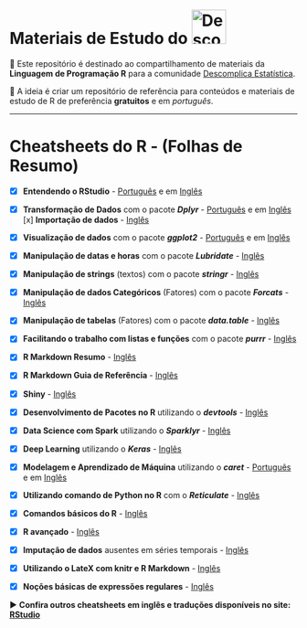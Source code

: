 # Materiais de Estudo do <a  href="https://www.instagram.com/descomplicaestatistica/"> <img src="https://www.cbib.cl/wp-content/uploads/2019/10/Logo-RStudio-imagen-destacada.png" title="Descomplica Estatistica" class="center" width="60">  </a>  

:file_folder: Este repositório é destinado ao compartilhamento de materiais da **Linguagem de Programação R** para a comunidade
[Descomplica Estatística](https://www.instagram.com/descomplicaestatistica/). 

:pushpin: A ideia é criar um repositório de referência para conteúdos e materiais de estudo de R de preferência **gratuitos** e em *português*. 


------

# Cheatsheets do R - (Folhas de Resumo) 

- [x] **Entendendo o RStudio** - [Português](https://github.com/rstudio/cheatsheets/raw/master/translations/portuguese/rstudio-IDE-cheatsheet-portuguese.pdf) e em [Inglês](https://github.com/rstudio/cheatsheets/raw/master/rstudio-ide.pdf)
- [x] **Transformação de Dados** com o pacote ***Dplyr*** - [Português](https://github.com/rstudio/cheatsheets/raw/master/translations/portuguese/data-wrangling-cheatsheet-portuguese.pdf) e em [Inglês](https://github.com/rstudio/cheatsheets/raw/master/data-transformation.pdf) [x] **Importação de dados** - [Inglês](https://github.com/rstudio/cheatsheets/raw/master/data-import.pdf) 
- [x] **Visualização de dados** com o pacote ***ggplot2*** -  [Português](https://github.com/rstudio/cheatsheets/raw/master/translations/portuguese/ggplot2-cheatsheet-portuguese.pdf) e em [Inglês](https://github.com/rstudio/cheatsheets/raw/master/data-visualization-2.1.pdf)
- [x] **Manipulação de datas e horas** com o pacote ***Lubridate*** - [Inglês](https://github.com/rstudio/cheatsheets/raw/master/lubridate.pdf) 
- [x] **Manipulação de strings** (textos) com o pacote ***stringr*** - [Inglês](https://github.com/rstudio/cheatsheets/raw/master/strings.pdf) 
- [x] **Manipulação de dados Categóricos** (Fatores) com o pacote ***Forcats*** - [Inglês](https://github.com/rstudio/cheatsheets/raw/master/factors.pdf) 
- [x] **Manipulação de tabelas** (Fatores) com o pacote ***data.table*** - [Inglês](https://github.com/rstudio/cheatsheets/raw/master/datatable.pdf) 
- [x] **Facilitando o trabalho com listas e funções** com o pacote ***purrr*** - [Inglês](https://github.com/rstudio/cheatsheets/raw/master/purrr.pdf) 
- [x] **R Markdown Resumo** - [Inglês](https://github.com/rstudio/cheatsheets/raw/master/rmarkdown-2.0.pdf) 
- [x] **R Markdown Guia de Referência** - [Inglês](https://www.rstudio.com/wp-content/uploads/2015/03/rmarkdown-reference.pdf) 
- [x] **Shiny** - [Inglês](https://github.com/rstudio/cheatsheets/raw/master/shiny.pdf) 
- [x] **Desenvolvimento de Pacotes no R** utilizando o ***devtools*** - [Inglês](https://github.com/rstudio/cheatsheets/raw/master/package-development.pdf) 
- [x] **Data Science com Spark** utilizando o ***Sparklyr*** - [Inglês](https://github.com/rstudio/cheatsheets/raw/master/sparklyr.pdf) 
- [x] **Deep Learning** utilizando o ***Keras*** - [Inglês](https://github.com/rstudio/cheatsheets/raw/master/keras.pdf) 
- [x] **Modelagem e Aprendizado de Máquina** utilizando o ***caret*** - [Português](https://github.com/rstudio/cheatsheets/raw/master/translations/portuguese/Caret-cheatsheet-portuguese.pdf) e em [Inglês](https://github.com/rstudio/cheatsheets/raw/master/caret.pdf) 
- [x] **Utilizando comando de Python no R** com o ***Reticulate*** - [Inglês](https://github.com/rstudio/cheatsheets/raw/master/reticulate.pdf) 
- [x] **Comandos básicos do R** - [Inglês](http://github.com/rstudio/cheatsheets/raw/master/base-r.pdf) 
- [x] **R avançado** - [Inglês](https://www.rstudio.com/wp-content/uploads/2016/02/advancedR.pdf) 
- [x] **Imputação de dados** ausentes em séries temporais - [Inglês](https://github.com/rstudio/cheatsheets/raw/master/imputeTS.pdf) 
- [x] **Utilizando o LateX com knitr e R Markdown** - [Inglês](https://wch.github.io/latexsheet/) 
- [x] **Noções básicas de expressões regulares** - [Inglês](https://wch.github.io/latexsheet/)


:arrow_forward: **Confira outros cheatsheets em inglês e traduções disponíveis no site: [RStudio](https://www.rstudio.com/resources/cheatsheets/)**

 

